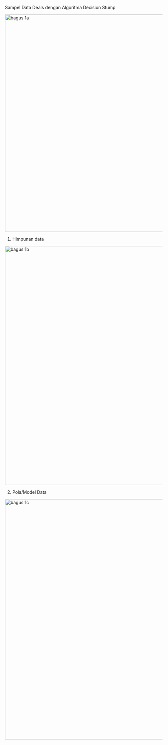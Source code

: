 Sampel Data Deals dengan Algoritma Decision Stump

<img width="696" alt="bagus 1a" src="https://user-images.githubusercontent.com/115458934/197705379-7b6f1522-4525-4a54-b9dc-191d7d67120b.png">

1. Himpunan data

<img width="765" alt="bagus 1b" src="https://user-images.githubusercontent.com/115458934/197705384-ad84864a-cd72-42c2-a4b6-2981fb51ca6e.png">

2. Pola/Model Data

<img width="769" alt="bagus 1c" src="https://user-images.githubusercontent.com/115458934/197705395-5108536e-1b39-48ac-9a53-c3fc9dac2f65.png">
